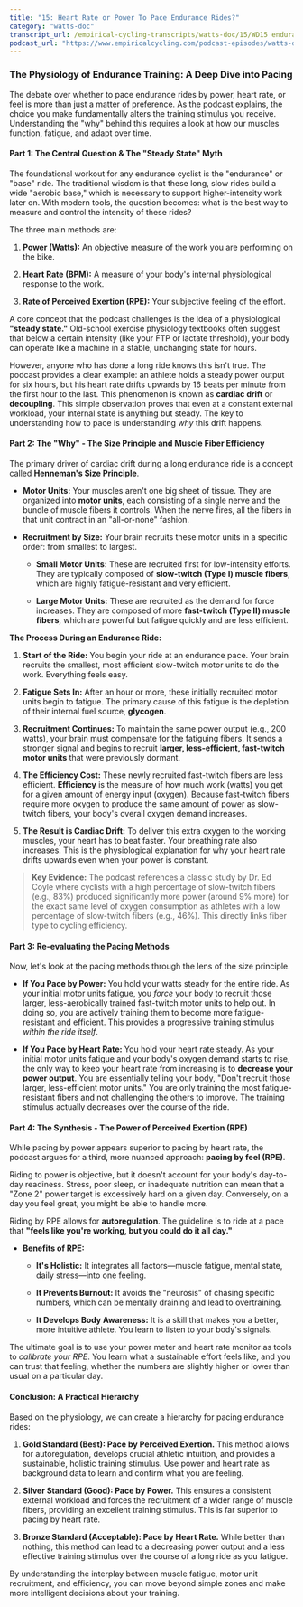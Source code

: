 ```yaml
---
title: "15: Heart Rate or Power To Pace Endurance Rides?"
category: "watts-doc"
transcript_url: /empirical-cycling-transcripts/watts-doc/15/WD15 endurance hr vs power (transcribed on 08-Aug-2025 10-48-18).txt
podcast_url: "https://www.empiricalcycling.com/podcast-episodes/watts-doc-15-heart-rate-or-power-to-pace-endurance-rides"
---
```


### The Physiology of Endurance Training: A Deep Dive into Pacing

The debate over whether to pace endurance rides by power, heart rate, or feel is more than just a matter of preference. As the podcast explains, the choice you make fundamentally alters the training stimulus you receive. Understanding the "why" behind this requires a look at how our muscles function, fatigue, and adapt over time.

#### **Part 1: The Central Question & The "Steady State" Myth**

The foundational workout for any endurance cyclist is the "endurance" or "base" ride. The traditional wisdom is that these long, slow rides build a wide "aerobic base," which is necessary to support higher-intensity work later on. With modern tools, the question becomes: what is the best way to measure and control the intensity of these rides?

The three main methods are:

1.  **Power (Watts):** An objective measure of the work you are performing on the bike.
    
2.  **Heart Rate (BPM):** A measure of your body's internal physiological response to the work.
    
3.  **Rate of Perceived Exertion (RPE):** Your subjective feeling of the effort.
    

A core concept that the podcast challenges is the idea of a physiological **"steady state."** Old-school exercise physiology textbooks often suggest that below a certain intensity (like your FTP or lactate threshold), your body can operate like a machine in a stable, unchanging state for hours.

However, anyone who has done a long ride knows this isn't true. The podcast provides a clear example: an athlete holds a steady power output for six hours, but his heart rate drifts upwards by 16 beats per minute from the first hour to the last. This phenomenon is known as **cardiac drift** or **decoupling**. This simple observation proves that even at a constant external workload, your internal state is anything but steady. The key to understanding how to pace is understanding _why_ this drift happens.

#### **Part 2: The "Why" - The Size Principle and Muscle Fiber Efficiency**

The primary driver of cardiac drift during a long endurance ride is a concept called **Henneman's Size Principle**.

-   **Motor Units:** Your muscles aren't one big sheet of tissue. They are organized into **motor units**, each consisting of a single nerve and the bundle of muscle fibers it controls. When the nerve fires, all the fibers in that unit contract in an "all-or-none" fashion.
    
-   **Recruitment by Size:** Your brain recruits these motor units in a specific order: from smallest to largest.
    
    -   **Small Motor Units:** These are recruited first for low-intensity efforts. They are typically composed of **slow-twitch (Type I) muscle fibers**, which are highly fatigue-resistant and very efficient.
        
    -   **Large Motor Units:** These are recruited as the demand for force increases. They are composed of more **fast-twitch (Type II) muscle fibers**, which are powerful but fatigue quickly and are less efficient.
        

**The Process During an Endurance Ride:**

1.  **Start of the Ride:** You begin your ride at an endurance pace. Your brain recruits the smallest, most efficient slow-twitch motor units to do the work. Everything feels easy.
    
2.  **Fatigue Sets In:** After an hour or more, these initially recruited motor units begin to fatigue. The primary cause of this fatigue is the depletion of their internal fuel source, **glycogen**.
    
3.  **Recruitment Continues:** To maintain the same power output (e.g., 200 watts), your brain must compensate for the fatiguing fibers. It sends a stronger signal and begins to recruit **larger, less-efficient, fast-twitch motor units** that were previously dormant.
    
4.  **The Efficiency Cost:** These newly recruited fast-twitch fibers are less efficient. **Efficiency** is the measure of how much work (watts) you get for a given amount of energy input (oxygen). Because fast-twitch fibers require more oxygen to produce the same amount of power as slow-twitch fibers, your body's overall oxygen demand increases.
    
5.  **The Result is Cardiac Drift:** To deliver this extra oxygen to the working muscles, your heart has to beat faster. Your breathing rate also increases. This is the physiological explanation for why your heart rate drifts upwards even when your power is constant.
    

> **Key Evidence:** The podcast references a classic study by Dr. Ed Coyle where cyclists with a high percentage of slow-twitch fibers (e.g., 83%) produced significantly more power (around 9% more) for the exact same level of oxygen consumption as athletes with a low percentage of slow-twitch fibers (e.g., 46%). This directly links fiber type to cycling efficiency.

#### **Part 3: Re-evaluating the Pacing Methods**

Now, let's look at the pacing methods through the lens of the size principle.

-   **If You Pace by Power:** You hold your watts steady for the entire ride. As your initial motor units fatigue, you _force_ your body to recruit those larger, less-aerobically trained fast-twitch motor units to help out. In doing so, you are actively training them to become more fatigue-resistant and efficient. This provides a progressive training stimulus _within the ride itself_.
    
-   **If You Pace by Heart Rate:** You hold your heart rate steady. As your initial motor units fatigue and your body's oxygen demand starts to rise, the only way to keep your heart rate from increasing is to **decrease your power output**. You are essentially telling your body, "Don't recruit those larger, less-efficient motor units." You are only training the most fatigue-resistant fibers and not challenging the others to improve. The training stimulus actually decreases over the course of the ride.
    

#### **Part 4: The Synthesis - The Power of Perceived Exertion (RPE)**

While pacing by power appears superior to pacing by heart rate, the podcast argues for a third, more nuanced approach: **pacing by feel (RPE)**.

Riding to power is objective, but it doesn't account for your body's day-to-day readiness. Stress, poor sleep, or inadequate nutrition can mean that a "Zone 2" power target is excessively hard on a given day. Conversely, on a day you feel great, you might be able to handle more.

Riding by RPE allows for **autoregulation**. The guideline is to ride at a pace that **"feels like you're working, but you could do it all day."**

-   **Benefits of RPE:**
    
    -   **It's Holistic:** It integrates all factors—muscle fatigue, mental state, daily stress—into one feeling.
        
    -   **It Prevents Burnout:** It avoids the "neurosis" of chasing specific numbers, which can be mentally draining and lead to overtraining.
        
    -   **It Develops Body Awareness:** It is a skill that makes you a better, more intuitive athlete. You learn to listen to your body's signals.
        

The ultimate goal is to use your power meter and heart rate monitor as tools to _calibrate your RPE_. You learn what a sustainable effort feels like, and you can trust that feeling, whether the numbers are slightly higher or lower than usual on a particular day.

#### **Conclusion: A Practical Hierarchy**

Based on the physiology, we can create a hierarchy for pacing endurance rides:

1.  **Gold Standard (Best): Pace by Perceived Exertion.** This method allows for autoregulation, develops crucial athletic intuition, and provides a sustainable, holistic training stimulus. Use power and heart rate as background data to learn and confirm what you are feeling.
    
2.  **Silver Standard (Good): Pace by Power.** This ensures a consistent external workload and forces the recruitment of a wider range of muscle fibers, providing an excellent training stimulus. This is far superior to pacing by heart rate.
    
3.  **Bronze Standard (Acceptable): Pace by Heart Rate.** While better than nothing, this method can lead to a decreasing power output and a less effective training stimulus over the course of a long ride as you fatigue.
    

By understanding the interplay between muscle fatigue, motor unit recruitment, and efficiency, you can move beyond simple zones and make more intelligent decisions about your training.